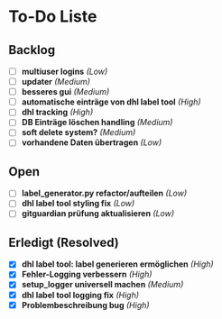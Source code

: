 # To-Do Liste

## Backlog
- [ ] **multiuser logins** _(Low)_
- [ ] **updater** _(Medium)_
- [ ] **besseres gui** _(Medium)_
- [ ] **automatische einträge von dhl label tool** _(High)_
- [ ] **dhl tracking** _(High)_
- [ ] **DB Einträge löschen handling** _(Medium)_
- [ ] **soft delete system?** _(Medium)_
- [ ] **vorhandene Daten übertragen** _(Low)_

## Open
- [ ] **label_generator.py refactor/aufteilen** _(Low)_
- [ ] **dhl label tool styling fix** _(Low)_
- [ ] **gitguardian prüfung aktualisieren** _(Low)_

## Erledigt (Resolved)
- [x] **dhl label tool: label generieren ermöglichen** _(High)_
- [x] **Fehler-Logging verbessern** _(High)_
- [x] **setup_logger universell machen** _(Medium)_
- [x] **dhl label tool logging fix** _(High)_
- [x] **Problembeschreibung bug** _(High)_ 